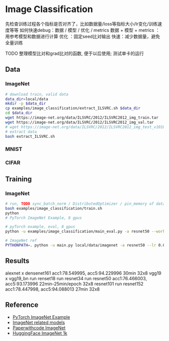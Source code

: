 # Image Classification

先检查训练过程各个指标是否对齐了，比如数据量/loss等指标大小/lr变化/训练速度等等
如何快速debug：数据 / 模型 / 优化 / metrics
数据 + 模型 + metrics ：用参考模型和数据进行计算
优化 ：固定seed比对输出
快速：减少数据量，避免全量训练

TODO 整理模型比对和grad比对的函数, 便于以后使用; 测试单卡的运行


## Data
### ImageNet
```bash 
# download train, valid data 
data_dir=local/data
mkdir -p $data_dir
cp examples/image_classification/extract_ILSVRC.sh $data_dir
cd $data_dir
wget https://image-net.org/data/ILSVRC/2012/ILSVRC2012_img_train.tar
wget https://image-net.org/data/ILSVRC/2012/ILSVRC2012_img_val.tar
# wget https://image-net.org/data/ILSVRC/2012/ILSVRC2012_img_test_v10102019.tar
# extract data
bash extract_ILSVRC.sh
```

### MNIST

### CIFAR


## Training
### ImageNet
```bash 
# run, TODO sync_batch_norm / DistributedOptimizer / pin_memory of dataloader 
bash examples/image_classification/train.sh  
python 
# PyTorch ImageNet Example, 8 gpus 

# pyTorch example, eval, 8 gpus 
python -u examples/image_classification/main_eval.py -a resnet50 --workers 32 --dist-url 'tcp://127.0.0.1:8899' --dist-backend 'nccl' --multiprocessing-distributed --world-size 1 --rank 0 local/data/imagenet --evaluate --resume local/image/torch_examples/model_best.pth.tar &> local/image/torch_examples/eval.log 

# ImageNet ref
PYTHONPATH=. python -u main.py local/data/imagenet -a resnet50 --lr 0.01
```


## Results

alexnet        x
densenet161  acc1:78.549995, acc5:94.229996 30min  32x8
vgg19          x
vgg19_bn      run
renset18      run
resnet34     run 
resnet50     acc1:76.466003, acc5:93.173996  22min-25min/epoch  32x8 
resnet101    run 
resnet152    acc1:78.447998, acc5:94.088013  27min  32x8


## Reference 
- [PyTorch ImageNet Example](https://github.com/pytorch/examples/tree/main/imagenet)
- [ImageNet related models](https://github.com/jiweibo/ImageNet)
- [Paperwithcode ImageNet](https://paperswithcode.com/dataset/imagenet)
- [HuggingFace ImageNet 1k](https://huggingface.co/datasets/imagenet-1k)




